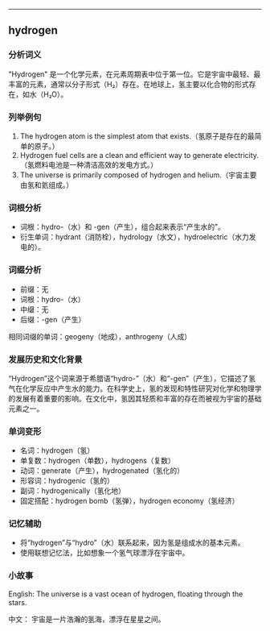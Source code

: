 
---------------
## hydrogen
### 分析词义
"Hydrogen" 是一个化学元素，在元素周期表中位于第一位。它是宇宙中最轻、最丰富的元素，通常以分子形式（H₂）存在。在地球上，氢主要以化合物的形式存在，如水（H₂O）。

### 列举例句
1. The hydrogen atom is the simplest atom that exists.（氢原子是存在的最简单的原子。）
2. Hydrogen fuel cells are a clean and efficient way to generate electricity.（氢燃料电池是一种清洁高效的发电方式。）
3. The universe is primarily composed of hydrogen and helium.（宇宙主要由氢和氦组成。）

### 词根分析
- 词根：hydro-（水）和 -gen（产生），组合起来表示“产生水的”。
- 衍生单词：hydrant（消防栓），hydrology（水文），hydroelectric（水力发电的）。

### 词缀分析
- 前缀：无
- 词根：hydro-（水）
- 中缀：无
- 后缀：-gen（产生）

相同词缀的单词：geogeny（地成），anthrogeny（人成）

### 发展历史和文化背景
“Hydrogen”这个词来源于希腊语“hydro-”（水）和“-gen”（产生），它描述了氢气在化学反应中产生水的能力。在科学史上，氢的发现和特性研究对化学和物理学的发展有着重要的影响。在文化中，氢因其轻质和丰富的存在而被视为宇宙的基础元素之一。

### 单词变形
- 名词：hydrogen（氢）
- 单复数：hydrogen（单数），hydrogens（复数）
- 动词：generate（产生），hydrogenated（氢化的）
- 形容词：hydrogenic（氢的）
- 副词：hydrogenically（氢化地）
- 固定搭配：hydrogen bomb（氢弹），hydrogen economy（氢经济）

### 记忆辅助
- 将“hydrogen”与“hydro”（水）联系起来，因为氢是组成水的基本元素。
- 使用联想记忆法，比如想象一个氢气球漂浮在宇宙中。

### 小故事
English:
The universe is a vast ocean of hydrogen, floating through the stars.

中文：
宇宙是一片浩瀚的氢海，漂浮在星星之间。

